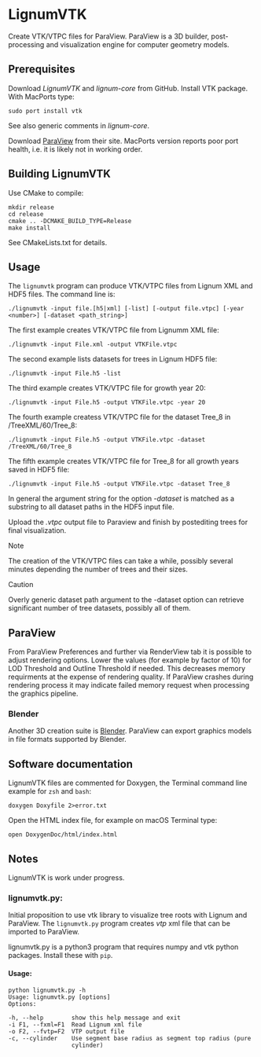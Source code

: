 # LignumVTK
Create VTK/VTPC files for ParaView. ParaView is a 3D builder, post-processing and visualization engine for computer geometry models.

## Prerequisites 
Download *LignumVTK* and *lignum-core* from GitHub. Install VTK package.
With MacPorts type:

	sudo port install vtk
	
See also generic comments in *lignum-core*.

Download [ParaView](https://www.paraview.org) from their site.
MacPorts version reports poor port health, i.e. it is likely 
not in working order.

## Building LignumVTK
Use CMake to compile:
	
	mkdir release
	cd release
	cmake .. -DCMAKE_BUILD_TYPE=Release
	make install

See CMakeLists.txt for details.

## Usage
The `lignumvtk` program can produce VTK/VTPC files from Lignum XML and HDF5 files. The command line is:

	./lignumvtk -input file.[h5|xml] [-list] [-output file.vtpc] [-year <number>] [-dataset <path_string>]
	
The first example creates VTK/VTPC file from Lignumm XML file:
	
	./lignumvtk -input File.xml -output VTKFile.vtpc

The second example lists datasets for trees in Lignum HDF5 file:

	./lignumvtk -input File.h5 -list
	
The third example creates VTK/VTPC file for growth year 20:

	./lignumvtk -input File.h5 -output VTKFile.vtpc -year 20
	
The fourth example createss VTK/VTPC file for the dataset Tree_8 in /TreeXML/60/Tree_8:

	./lignumvtk -input File.h5 -output VTKFile.vtpc -dataset /TreeXML/60/Tree_8
	
The fifth example creates VTK/VTPC file for Tree_8 for all growth years saved in HDF5 file:

	./lignumvtk -input File.h5 -output VTKFile.vtpc -dataset Tree_8
	
In general the argument string for the option *-dataset* is matched as a substring to all
dataset paths in the HDF5 input file. 
	
Upload the *.vtpc* output file to Paraview and finish by postediting trees for final visualization.

> [!NOTE] 
> The creation of the VTK/VTPC files can take a while, possibly several minutes depending the number of trees
> and their sizes. 

> [!CAUTION]
> Overly generic dataset path argument to the -dataset option can retrieve significant number of tree datasets,
> possibly all of them.

## ParaView
From  ParaView Preferences and further via RenderView tab it is possible to adjust rendering options.
Lower the values (for example by factor of 10) for LOD Threshold and Outline Threshold if needed.
This decreases memory requirments at the expense of rendering quality. If ParaView crashes during rendering process 
it may indicate failed memory request when processing the graphics pipeline. 

### Blender
Another 3D creation suite is [Blender](https://www.blender.org). ParaView can export graphics models
in file formats supported by Blender. 

## Software documentation
LignumVTK files are commented for Doxygen, the Terminal command line example for `zsh` and `bash`:

	doxygen Doxyfile 2>error.txt
	
Open the HTML index file, for example on macOS Terminal type:

	open DoxygenDoc/html/index.html
	
## Notes
LignumVTK is work under progress.

### lignumvtk.py: 

Initial proposition to use vtk library
to visualize tree roots with Lignum and ParaView. The `lignumvtk.py`
program creates *vtp* xml file that can be imported
to ParaView.

lignumvtk.py is a python3 program that requires numpy 
and vtk python packages. Install these with `pip`.

#### Usage:

	python lignumvtk.py -h
	Usage: lignumvtk.py [options]
	Options:

	-h, --help        show this help message and exit
	-i F1, --fxml=F1  Read Lignum xml file
	-o F2, --fvtp=F2  VTP output file
	-c, --cylinder    Use segment base radius as segment top radius (pure
                      cylinder)

   



